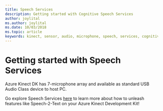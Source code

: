```yaml
---
title: Speech Services
description: Getting started with Cognitive Speech Services
author: joylital
ms.author: joylital
ms.date: 10/03/2018
ms.topic: article
keywords: kinect, sensor, audio, microphone, speech, services, cognitive, Microsoft
---
```


# Getting started with Speech Services

Azure Kinect DK has 7-microphone array and available as standard USB Audio Class device to host PC.

Go explore Speech Services [here](https://docs.microsoft.com/en-us/azure/cognitive-services/speech-service/) to learn more about how to unleash features like Speech-2-Text on your Azure Kinect Development Kit!

